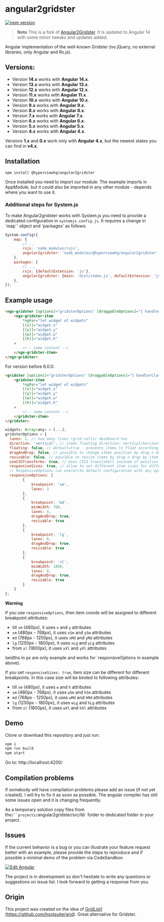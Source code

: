 # angular2gridster

[![npm version](https://badge.fury.io/js/angular2gridster.svg)](https://badge.fury.io/js/angular2gridster)

> **Note**
> This is a fork of [Angular2Gridster](https://github.com/swiety85/angular2gridster). It is updated to Angular 14 with some minor tweaks and updates added.

Angular implementation of the well-known Gridster (no jQuery, no external libraries, only Angular and Rx.js). 

## Versions:

- Version **14.x** works with **Angular 14.x**.
- Version **13.x** works with **Angular 13.x**.
- Version **12.x** works with **Angular 12.x**.
- Version **11.x** works with **Angular 11.x**.
- Version **10.x** works with **Angular 10.x**.
- Version **9.x** works with **Angular 9.x**.
- Version **8.x** works with **Angular 8.x**.
- Version **7.x** works with **Angular 7.x**.
- Version **6.x** works with **Angular 6.x**.
- Version **5.x** works with **Angular 5.x**.
- Version **4.x** works with **Angular 4.x**.

Versions **1.x** and **0.x** work only with **Angular 4.x**, but the newest states you can find in **v4.x**.

## Installation

```shell
npm install @hyperviewhq/angular2gridster
```

Once installed you need to import our module:
The example imports in AppModule, but it could also be imported in any other module - depends where you want to use it.

### Additional steps for System.js

To make Angular2gridster works with System.js you need to provide a dedicated configuration in `systemjs.config.js`.
It requires a change in `map`` object and 'packages' as follows:

```js
System.config({
    map: {
        // ...
        rxjs: 'node_modules/rxjs',
        angular2gridster: 'node_modules/@hyperviewhq/angular2gridster',
    },
    packages: {
        // ...
        rxjs: {defaultExtension: 'js'},
        angular2gridster: {main: 'dist/index.js', defaultExtension: 'js'},
    },
});
```

## Example usage

```html
<ngx-gridster [options]="gridsterOptions" [draggableOptions]="{ handlerClass: 'panel-heading' }">
    <ngx-gridster-item
        *ngFor="let widget of widgets"
        [(x)]="widget.x"
        [(y)]="widget.y"
        [(w)]="widget.w"
        [(h)]="widget.h"
    >
        <!-- some content -->
    </ngx-gridster-item>
</ngx-gridster>
```

For version before 6.0.0:

```html
<gridster [options]="gridsterOptions" [draggableOptions]="{ handlerClass: 'panel-heading' }">
    <gridster-item
        *ngFor="let widget of widgets"
        [(x)]="widget.x"
        [(y)]="widget.y"
        [(w)]="widget.w"
        [(h)]="widget.h"
    >
        <!-- some content -->
    </gridster-item>
</gridster>
```

```js
widgets: Array<any> = [...];
gridsterOptions = {
  lanes: 2, // how many lines (grid cells) dashboard has
  direction: 'vertical', // items floating direction: vertical/horizontal/none
  floating: false, // default=true - prevents items to float according to the direction (gravity)
  dragAndDrop: false, // possible to change items position by drag n drop
  resizable: false, // possible to resize items by drag n drop by item edge/corner
  useCSSTransforms: true, // Uses CSS3 translate() instead of position top/left - significant performance boost.
  responsiveSizes: true, // allow to set different item sizes for different breakpoints
  // ResponsiveOptions can overwrite default configuration with any option available for specific breakpoint.
  responsiveOptions: [
        {
            breakpoint: 'sm',
            lanes: 3
        },
        {
            breakpoint: 'md',
            minWidth: 768,
            lanes: 4,
            dragAndDrop: true,
            resizable: true
        },
        {
            breakpoint: 'lg',
            lanes: 6,
            dragAndDrop: true,
            resizable: true
        },
        {
            breakpoint: 'xl',
            minWidth: 1800,
            lanes: 8,
            dragAndDrop: true,
            resizable: true
        }
    ]
};
```

**Warning**

If you use `responsiveOptions`, then item coords will be assigned to different breakpoint attributes:

-   till `sm` (480px), it uses `x` and `y` attributes
-   `sm` (480px - 768px), it uses `xSm` and `ySm` attributes
-   `md` (768px - 1250px), it uses `xMd` and `yMd` attributes
-   `lg` (1250px - 1800px), it uses `xLg` and `yLg` attributes
-   from `xl` (1800px), it uses `xXl` and `yXl` attributes

(widths in px are only example and works for `responsiveOptions in example above).

If you set `responsiveSizes: true`, item size can be different for different breakpoints. In this case size will be binded to following attributes:

-   till `sm` (480px), it uses `w` and `h` attributes
-   `sm` (480px - 768px), it uses `wSm` and `hSm` attributes
-   `md` (768px - 1250px), it uses `wMd` and `hMd` attributes
-   `lg` (1250px - 1800px), it uses `wLg` and `hLg` attributes
-   from `xl` (1800px), it uses `wXl` and `hXl` attributes

## Demo

Clone or download this repository and just run:

```js
npm i
npm run build
npm start
```

Go to: http://localhost:4200/

## Compilation problems

If somebody will have compilation problems please add an issue (if not yet created). I will try to fix it as soon as possible.
The angular compiler has still some issues open and it is changing frequently.

As a temporary solution copy files from the`/``projects/`angular2gridster/src/lib` folder to dedicated folder in your project.

## Issues

If the current behavior is a bug or you can illustrate your feature request better with an example,
please provide the steps to reproduce and if possible a minimal demo of the problem via CodeSandbox:

[![Edit Angular](https://codesandbox.io/static/img/play-codesandbox.svg)](https://codesandbox.io/s/angular-otned?fontsize=14)

The project is in development so don't hesitate to write any questions or suggestions on issue list.
I look forward to getting a response from you.

## Origin

This project was created on the idea of [GridList](https://github.com/hootsuite/grid)](https://github.com/hootsuite/grid). Great alternative for Gridster.
